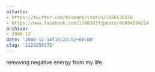 ```yaml
---
alturls:
- https://twitter.com/bismark/status/1056630319
- https://www.facebook.com/17803937/posts/40054694214
archive:
- 2008-12
date: '2008-12-14T10:22:52+00:00'
slug: '1229250172'
---
```


removing negative energy from my life.

